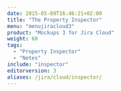 ```yaml
---
date: 2015-05-09T16:46:21+02:00
title: "The Property Inspector"
menu: "menujiracloud3"
product: "Mockups 3 for Jira Cloud"
weight: 60
tags:
  - "Property Inspector"
  - "Notes"
include: "inspector"
editorversion: 3
aliases: /jira/cloud/inspector/
---
```

